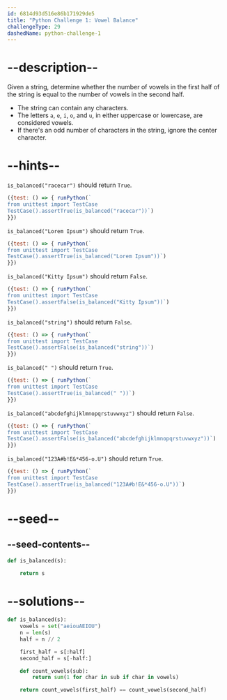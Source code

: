 ```yaml
---
id: 6814d93d516e86b171929de5
title: "Python Challenge 1: Vowel Balance"
challengeType: 29
dashedName: python-challenge-1
---
```


# --description--

Given a string, determine whether the number of vowels in the first half of the string is equal to the number of vowels in the second half.

- The string can contain any characters.
- The letters `a`, `e`, `i`, `o`, and `u`, in either uppercase or lowercase, are considered vowels.
- If there's an odd number of characters in the string, ignore the center character.

# --hints--

`is_balanced("racecar")` should return `True`.

```js
({test: () => { runPython(`
from unittest import TestCase
TestCase().assertTrue(is_balanced("racecar"))`)
}})
```

`is_balanced("Lorem Ipsum")` should return `True`.

```js
({test: () => { runPython(`
from unittest import TestCase
TestCase().assertTrue(is_balanced("Lorem Ipsum"))`)
}})
```

`is_balanced("Kitty Ipsum")` should return `False`.

```js
({test: () => { runPython(`
from unittest import TestCase
TestCase().assertFalse(is_balanced("Kitty Ipsum"))`)
}})
```

`is_balanced("string")` should return `False`.

```js
({test: () => { runPython(`
from unittest import TestCase
TestCase().assertFalse(is_balanced("string"))`)
}})
```

`is_balanced(" ")` should return `True`.

```js
({test: () => { runPython(`
from unittest import TestCase
TestCase().assertTrue(is_balanced(" "))`)
}})
```

`is_balanced("abcdefghijklmnopqrstuvwxyz")` should return `False`.

```js
({test: () => { runPython(`
from unittest import TestCase
TestCase().assertFalse(is_balanced("abcdefghijklmnopqrstuvwxyz"))`)
}})
```

`is_balanced("123A#b!E&*456-o.U")` should return `True`.

```js
({test: () => { runPython(`
from unittest import TestCase
TestCase().assertTrue(is_balanced("123A#b!E&*456-o.U"))`)
}})
```

# --seed--

## --seed-contents--

```py
def is_balanced(s):

    return s
```

# --solutions--

```py
def is_balanced(s):
    vowels = set("aeiouAEIOU")
    n = len(s)
    half = n // 2

    first_half = s[:half]
    second_half = s[-half:]

    def count_vowels(sub):
        return sum(1 for char in sub if char in vowels)

    return count_vowels(first_half) == count_vowels(second_half)
```
